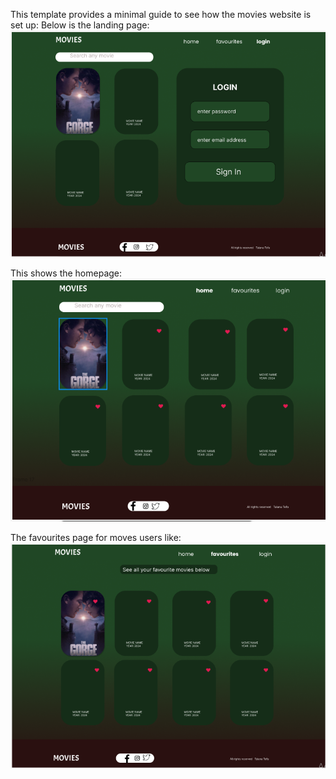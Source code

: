 This template provides a minimal guide to see how the movies website is set up:
Below is the landing page:
![alt text](image-2.png)

This shows the homepage:
![alt text](image.png)

The favourites page for moves users like:
![alt text](image-1.png)

